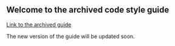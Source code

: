 ## Welcome to the archived code style guide

[Link to the archived guide](https://public-health-wales-health-intelligence.github.io/OCAT_Code_Style_Guide/Archived_guide_for_R.html)

The new version of the guide will be updated soon.
